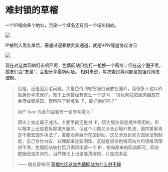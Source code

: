 # 难封锁的草榴

一个IP指向多个地址，污染一个域名还有另一个域名指向。

![](https://raw.githubusercontent.com/loremwalker/fq-book/master/.gitbook/assets/2018-05-02_002837.png)

IP被列入黑名单后，需通过迎春楼贵宾通道，就是VPN隧道协议访问

![](https://raw.githubusercontent.com/loremwalker/fq-book/master/.gitbook/assets/2018-05-02_002021.png)

现在对这类网站打击很严厉，色情网站只能打一枪换一个网址；但在这个圈子里，狼友们会“友爱”、互相分享最新网址。 相对来说，每次查封黄网都是加强对网络控制。



> 但是，还是回到老问题，大量色情网站把服务器放在国外，而很多人也以外籍身份寻求保护。知乎上也曾经有这么一个提问：“情色网站把服务器放在香港或者美国，警察除了封域名 IP，能抓他们吗？”
>
> 用户 lyac 对此的回答有一定参考意义：
>
> 理论上肯定属于违法，主要手段还是封 IP，因为服务器是境外租用的，所以根本上还是要拆除境外服务，但这个问题又涉及到境外执法，国内警察肯定不能去国外执法了，需要服务器所在国协助，这又涉及到双方国家法制制度，自己合作协议，处理起来比较困难，这就是很多色情网站为何很难清理很干净，色情网站被封后只需再申请一个 IP，指向原来的网站即可，网站数据还是原来的，当然理论上也是能清理的，只是成本高
>
> —— 摘自雷锋网  [草榴社区这类色情网站为什么封不掉 ](https://www.leiphone.com/news/201612/isY4iUwVGppRMsZA.html)



